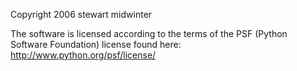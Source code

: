Copyright 2006 stewart midwinter

The software is licensed according to the terms of the PSF (Python Software Foundation) license found here: http://www.python.org/psf/license/